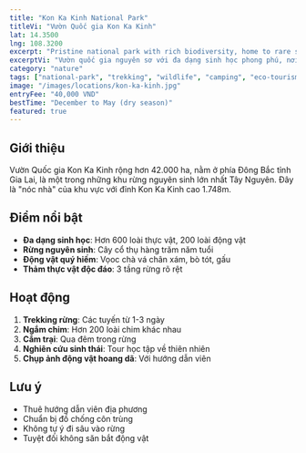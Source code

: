```yaml
---
title: "Kon Ka Kinh National Park"
titleVi: "Vườn Quốc gia Kon Ka Kinh"
lat: 14.3500
lng: 108.3200
excerpt: "Pristine national park with rich biodiversity, home to rare species and ancient forests"
excerptVi: "Vườn quốc gia nguyên sơ với đa dạng sinh học phong phú, nơi sinh sống của nhiều loài quý hiếm"
category: "nature"
tags: ["national-park", "trekking", "wildlife", "camping", "eco-tourism"]
image: "/images/locations/kon-ka-kinh.jpg"
entryFee: "40,000 VND"
bestTime: "December to May (dry season)"
featured: true
---
```


## Giới thiệu

Vườn Quốc gia Kon Ka Kinh rộng hơn 42.000 ha, nằm ở phía Đông Bắc tỉnh Gia Lai, là một trong những khu rừng nguyên sinh lớn nhất Tây Nguyên. Đây là "nóc nhà" của khu vực với đỉnh Kon Ka Kinh cao 1.748m.

## Điểm nổi bật

- **Đa dạng sinh học**: Hơn 600 loài thực vật, 200 loài động vật
- **Rừng nguyên sinh**: Cây cổ thụ hàng trăm năm tuổi
- **Động vật quý hiếm**: Vọoc chà vá chân xám, bò tót, gấu
- **Thảm thực vật độc đáo**: 3 tầng rừng rõ rệt

## Hoạt động

1. **Trekking rừng**: Các tuyến từ 1-3 ngày
2. **Ngắm chim**: Hơn 200 loài chim khác nhau
3. **Cắm trại**: Qua đêm trong rừng
4. **Nghiên cứu sinh thái**: Tour học tập về thiên nhiên
5. **Chụp ảnh động vật hoang dã**: Với hướng dẫn viên

## Lưu ý

- Thuê hướng dẫn viên địa phương
- Chuẩn bị đồ chống côn trùng
- Không tự ý đi sâu vào rừng
- Tuyệt đối không săn bắt động vật
